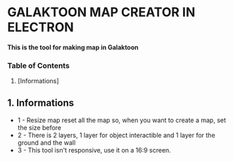 
# GALAKTOON MAP CREATOR IN ELECTRON
#### This is the tool for making map in Galaktoon

### Table of Contents

1. [Informations]

## 1. Informations

* 1 - Resize map reset all the map so, when you want to create a map, set the size before
* 2 - There is 2 layers, 1 layer for object interactible and 1 layer for the ground and the wall
* 3 - This tool isn't responsive, use it on a 16:9 screen.